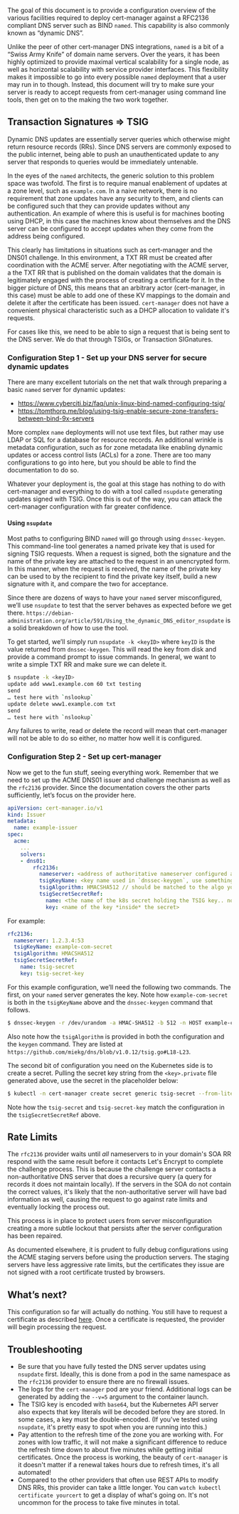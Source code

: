 The goal of this document is to provide a configuration overview of the various
facilities required to deploy cert-manager against a RFC2136 compliant DNS
server such as BIND `named`. This capability is also commonly known as “dynamic
DNS”.

Unlike the peer of other cert-manager DNS integrations, `named` is a bit of a
“Swiss Army Knife” of domain name servers. Over the years, it has been highly
optimized to provide maximal vertical scalability for a single node, as well as
horizontal scalability with service provider interfaces. This flexibility makes
it impossible to go into every possible `named` deployment that a user may run
in to though. Instead, this document will try to make sure your server is ready
to accept requests from cert-manager using command line tools, then get on to
the making the two work together.

## Transaction Signatures ⇒ TSIG

Dynamic DNS updates are essentially server queries which otherwise might return
resource records (RRs). Since DNS servers are commonly exposed to the public
internet, being able to push an unauthenticated update to any server that
responds to queries would be immediately untenable.

In the eyes of the `named` architects, the generic solution to this problem
space was twofold. The first is to require manual enablement of updates at a
zone level, such as `example.com`. In a naive network, there is no requirement
that zone updates have any security to them, and clients can be configured such
that they can provide updates without any authentication. An example of where
this is useful is for machines booting using DHCP, in this case the machines
know about themselves and the DNS server can be configured to accept updates
when they come from the address being configured.

This clearly has limitations in situations such as cert-manager and the DNS01
challenge. In this environment, a TXT RR must be created after coordination with
the ACME server. After negotiating with the ACME server, a the TXT RR that is
published on the domain validates that the domain is legitimately engaged with
the process of creating a certificate for it. In the bigger picture of DNS, this
means that an arbitrary actor (cert-manager, in this case) must be able to add
one of these KV mappings to the domain and delete it after the certificate has
been issued. `cert-manager` does not have a convenient physical characteristic
such as a DHCP allocation to validate it's requests.

For cases like this, we need to be able to sign a request that is being sent to
the DNS server. We do that through TSIGs, or Transaction SIGnatures.

### Configuration Step 1 - Set up your DNS server for secure dynamic updates

There are many excellent tutorials on the net that walk through preparing a
basic `named` server for dynamic updates:

- https://www.cyberciti.biz/faq/unix-linux-bind-named-configuring-tsig/
- https://tomthorp.me/blog/using-tsig-enable-secure-zone-transfers-between-bind-9x-servers

More complex `name` deployments will not use text files, but rather may use LDAP
or SQL for a database for resource records. An additional wrinkle is metadata
configuration, such as for zone metadata like enabling dynamic updates or access
control lists (ACLs) for a zone. There are too many configurations to go into
here, but you should be able to find the documentation to do so.

Whatever your deployment is, the goal at this stage has nothing to do with
cert-manager and everything to do with a tool called `nsupdate` generating
updates signed with TSIG. Once this is out of the way, you can attack the
cert-manager configuration with far greater confidence.

#### Using `nsupdate`

Most paths to configuring BIND `named` will go through using `dnssec-keygen`.
This command-line tool generates a named private key that is used for signing
TSIG requests. When a request is signed, both the signature and the name of the
private key are attached to the request in an unencrypted form. In this manner,
when the request is received, the name of the private key can be used to by the
recipient to find the private key itself, build a new signature with it, and
compare the two for acceptance.

Since there are dozens of ways to have your `named` server misconfigured, we’ll
use `nsupdate` to test that the server behaves as expected before we get there.
`https://debian-administration.org/article/591/Using_the_dynamic_DNS_editor_nsupdate`
is a solid breakdown of how to use the tool.

To get started, we’ll simply run `nsupdate -k <keyID>` where `keyID` is the
value returned from `dnssec-keygen`. This will read the key from disk and
provide a command prompt to issue commands. In general, we want to write a
simple TXT RR and make sure we can delete it.

```bash
$ nsupdate -k <keyID>
update add www1.example.com 60 txt testing
send
… test here with `nslookup`
update delete www1.example.com txt
send
… test here with `nslookup`
```

Any failures to write, read or delete the record will mean that cert-manager
will not be able to do so either, no matter how well it is configured.

### Configuration Step 2 - Set up cert-manager

Now we get to the fun stuff, seeing everything work. Remember that we need to
set up the ACME DNS01 issuer and challenge mechanism as well as the `rfc2136`
provider. Since the documentation covers the other parts sufficiently, let’s
focus on the provider here.

```yaml
apiVersion: cert-manager.io/v1
kind: Issuer
metadata:
  name: example-issuer
spec:
  acme:
    ...
    solvers:
    - dns01:
        rfc2136:
          nameserver: <address of authoritative nameserver configured above>
          tsigKeyName: <key name used in `dnssec-keygen`, use something semantically meaningful in both environments>
          tsigAlgorithm: HMACSHA512 // should be matched to the algo you chose in `dnssec-keygen`
          tsigSecretSecretRef:
            name: <the name of the k8s secret holding the TSIG key.. not the key itself!>
            key: <name of the key *inside* the secret>
```

For example:

```yaml
rfc2136:
  nameserver: 1.2.3.4:53
  tsigKeyName: example-com-secret
  tsigAlgorithm: HMACSHA512
  tsigSecretSecretRef:
    name: tsig-secret
    key: tsig-secret-key
```

For this example configuration, we’ll need the following two commands. The
first, on your `named` server generates the key. Note how `example-com-secret`
is both in the `tsigKeyName` above and the `dnssec-keygen` command that follows.

```bash
$ dnssec-keygen -r /dev/urandom -a HMAC-SHA512 -b 512 -n HOST example-com-secret
```

Also note how the `tsigAlgorithm` is provided in both the configuration and the
`keygen` command. They are listed at
`https://github.com/miekg/dns/blob/v1.0.12/tsig.go#L18-L23`.

The second bit of configuration you need on the Kubernetes side is to create a
secret. Pulling the secret key string from the `<key>.private` file generated
above, use the secret in the placeholder below:

```bash
$ kubectl -n cert-manager create secret generic tsig-secret --from-literal=tsig-secret-key=<somesecret>
```

Note how the `tsig-secret` and `tsig-secret-key` match the configuration in the
`tsigSecretSecretRef` above.

## Rate Limits

The `rfc2136` provider waits until _all_ nameservers to in your domain's SOA RR
respond with the same result before it contacts Let's Encrypt to complete the
challenge process. This is because the challenge server contacts a
non-authoritative DNS server that does a recursive query (a query for records it
does not maintain locally). If the servers in the SOA do not contain the correct
values, it's likely that the non-authoritative server will have bad information
as well, causing the request to go against rate limits and eventually locking
the process out.

This process is in place to protect users from server misconfiguration creating
a more subtle lockout that persists after the server configuration has been
repaired.

As documented elsewhere, it is prudent to fully debug configurations using the
ACME staging servers before using the production servers. The staging servers
have less aggressive rate limits, but the certificates they issue are not signed
with a root certificate trusted by browsers.

## What’s next?

This configuration so far will actually do nothing. You still have to request a
certificate as described [here](../../../../usage/). Once a certificate is
requested, the provider will begin processing the request.

## Troubleshooting

- Be sure that you have fully tested the DNS server updates using `nsupdate`
  first. Ideally, this is done from a pod in the same namespace as the `rfc2136`
  provider to ensure there are no firewall issues.
- The logs for the `cert-manager` pod are your friend. Additional logs can be
  generated by adding the `--v=5` argument to the container launch.
- The TSIG key is encoded with `base64`, but the Kubernetes API server also
  expects that key literals will be decoded before they are stored. In some
  cases, a key must be double-encoded. (If you've tested using `nsupdate`, it's
  pretty easy to spot when you are running into this.)
- Pay attention to the refresh time of the zone you are working with. For zones
  with low traffic, it will not make a significant difference to reduce the
  refresh time down to about five minutes while getting initial certificates.
  Once the process is working, the beauty of `cert-manager` is it doesn't matter
  if a renewal takes hours due to refresh times, it's all automated!
- Compared to the other providers that often use REST APIs to modify DNS RRs,
  this provider can take a little longer. You can
  `watch kubectl certificate yourcert` to get a display of what's going on. It's
  not uncommon for the process to take five minutes in total.
